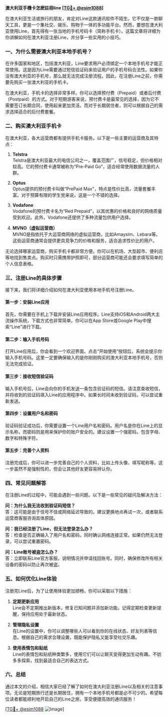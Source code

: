 **澳大利亚手機卡怎麽註冊line [[TG💪+ @esim1088](https://t.me/s/esim1088)]**

在澳大利亚生活或旅行的朋友，肯定对Line这款通讯软件不陌生。它不仅是一款聊天工具，更是一个集社交、娱乐、购物于一体的多功能平台。然而，要想在澳大利亚使用Line，首先得有一张当地的手机号码卡（简称手机卡）。这篇文章将详细为你讲解如何在澳大利亚注册Line，并分享一些实用的小技巧。

### 一、为什么需要澳大利亚本地手机号？

在许多国家和地区，包括澳大利亚，Line要求用户必须绑定一个本地手机号才能正常使用。这是因为Line需要通过短信验证码来验证用户的手机号码合法性。如果你没有澳大利亚的手机号，那么就无法完成注册流程。因此，在注册Line之前，你需要先购买一张澳大利亚的手机卡。

在澳大利亚，手机卡的选择非常多样。你可以选择预付费（Prepaid）或者后付费（Postpaid）的方式。对于短期游客来说，预付费卡是最常见的选择，因为它不需要签订长期合同，使用起来更加灵活。而对于长期居住者，则可以根据自己的需求选择适合的后付费套餐。

### 二、购买澳大利亚手机卡

在澳大利亚，各大运营商都有提供手机卡服务。以下是一些主要的运营商及其特点：

1. **Telstra**  
   Telstra是澳大利亚最大的电信公司之一，覆盖范围广，信号稳定，但价格相对较高。它的预付费卡通常被称为“Pre-Paid Go”，适合经常使用数据流量的人群。

2. **Optus**  
   Optus提供的预付费卡叫做“PrePaid Max”，特点是性价比高，流量套餐丰富。对于预算有限的学生党来说，这是一个不错的选择。

3. **Vodafone**  
   Vodafone的预付费卡名为“Red Prepaid”，以其优惠的价格和良好的网络质量受到欢迎。此外，Vodafone还提供了多种流量包供用户选择。

4. **MVNO（虚拟运营商）**  
   MVNO是指依托于大运营商网络的虚拟运营商，比如Amaysim、Lebara等。这些运营商通常会提供更具竞争力的价格和服务，适合追求性价比的用户。

无论选择哪家运营商，购买手机卡都非常方便。你可以在机场、大型超市、便利店等地找到售卖点。购买时只需携带护照即可，部分运营商可能还会要求填写简单的个人信息表格。

### 三、注册Line的具体步骤

接下来，我们将详细介绍如何在澳大利亚使用本地手机号注册Line。

#### 第一步：安装Line应用

首先，你需要在手机上下载并安装Line应用程序。Line支持iOS和Android两大主流操作系统，下载方式也非常简单。你可以在App Store或Google Play中搜索“Line”进行下载。

#### 第二步：输入手机号码

打开Line应用后，你会看到一个欢迎界面。点击“开始使用”按钮后，系统会提示你输入手机号码。这里一定要确保输入的是你刚刚购买的澳大利亚本地手机号，否则无法完成验证。

#### 第三步：接收短信验证码

输入手机号后，Line会向你的手机发送一条包含验证码的短信。请注意查收短信，并将收到的验证码填入Line的应用程序中。如果长时间未收到验证码，可以尝试重新发送。

#### 第四步：设置用户名和密码

验证码验证成功后，你需要设置一个Line用户名和密码。用户名是你在Line上的显示名称，而密码则是用来保护你的账户安全的。建议设置一个强密码，包含字母、数字和特殊字符。

#### 第五步：完善个人资料

注册完成后，你可以进一步完善自己的个人资料，比如上传头像、填写昵称等。这一步虽然不是强制性的，但会让其他好友更容易辨认你。

### 四、常见问题解答

在注册Line的过程中，可能会遇到一些问题。以下是一些常见的疑问及解决方法：

**问：为什么我无法收到验证码短信？**  
答：这可能是由于信号不佳或网络延迟导致的。建议更换地点再试一次，或者联系运营商客服咨询具体原因。

**问：我已经注册了Line，但无法登录怎么办？**  
答：检查是否正确输入了用户名和密码，同时确认网络连接正常。如果仍然无法登录，可以尝试重置密码。

**问：Line账号被盗怎么办？**  
答：立即联系Line官方客服，说明情况并申请找回账号。同时，确保修改所有相关设备的密码以防止再次被盗。

### 五、如何优化Line体验

注册完Line后，为了让使用体验更加顺畅，你可以采取以下措施：

1. **定期更新应用**  
   Line会不定期推出新版本，修复已知问题并添加新功能。记得定期检查更新提醒，保持应用处于最新状态。

2. **管理隐私设置**  
   在Line的设置中，你可以调整哪些人可以看到你的在线状态、好友列表等信息。根据自己的需求合理设置，既能保护隐私又能享受社交乐趣。

3. **使用表情包和贴纸**  
   Line的表情包和贴纸种类繁多，使用它们可以让聊天变得更加生动有趣。不妨多多探索，找到最适合自己的表达方式。

### 六、总结

通过本文的介绍，相信大家已经了解了如何在澳大利亚注册Line以及相关的注意事项。无论是短期旅行还是长期居住，拥有一个本地手机号都是必不可少的。希望每位读者都能顺利地开启自己的Line之旅，享受便捷高效的通讯服务！

[[TG💪+ @esim1088](https://t.me/s/esim1088) ![Image](https://i.postimg.cc/4NQfJmqS/Snipaste-2025-05-13-00-14-12.png)]